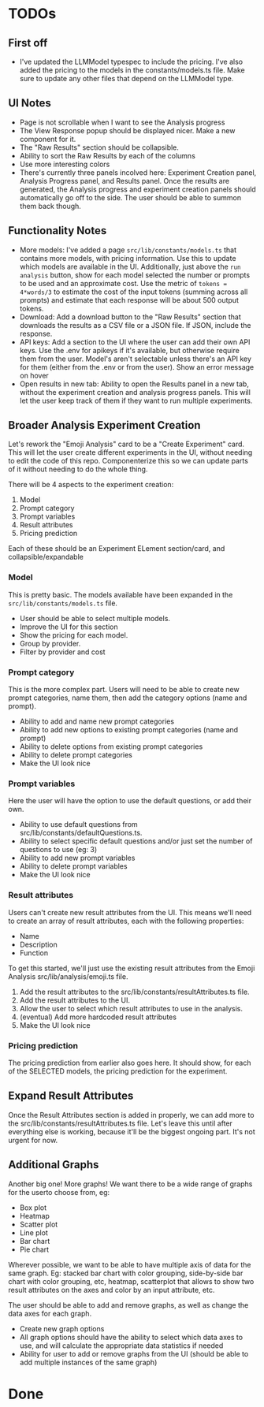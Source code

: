 

# TODOs

## First off
* I've updated the LLMModel typespec to include the pricing. I've also added the pricing to the models in the constants/models.ts file. Make sure to update any other files that depend on the LLMModel type.

## UI Notes
* Page is not scrollable when I want to see the Analysis progress
* The View Response popup should be displayed nicer. Make a new component for it.
* The "Raw Results" section should be collapsible.
* Ability to sort the Raw Results by each of the columns
* Use more interesting colors
* There's currently three panels incolved here: Experiment Creation panel, Analysis Progress panel, and Results panel. Once the results are generated, the Analysis progress and experiment creation panels should automatically go off to the side. The user should be able to summon them back though.

## Functionality Notes
* More models: I've added a page `src/lib/constants/models.ts` that contains more models, with pricing information. Use this to update which models are available in the UI. Additionally, just above the `run analysis` button, show for each model selected the number or prompts to be used and an approximate cost. Use the metric of `tokens = 4*words/3` to estimate the cost of the input tokens (summing across all prompts) and estimate that each response will be about 500 output tokens.
* Download: Add a download button to the "Raw Results" section that downloads the results as a CSV file or a JSON file. If JSON, include the response.
* API keys: Add a section to the UI where the user can add their own API keys. Use the .env for apikeys if it's available, but otherwise require them from the user. Model's aren't selectable unless there's an API key for them (either from the .env or from the user). Show an error message on hover
* Open results in new tab: Ability to open the Results panel in a new tab, without the experiment creation and analysis progress panels. This will let the user keep track of them if they want to run multiple experiments.

## Broader Analysis Experiment Creation
Let's rework the "Emoji Analysis" card to be a "Create Experiment" card. This will let the user create different experiments in the UI, without needing to edit the code of this repo. Componenterize this so we can update parts of it without needing to do the whole thing.

There will be 4 aspects to the experiment creation:
1. Model
2. Prompt category
3. Prompt variables
4. Result attributes
6. Pricing prediction

Each of these should be an Experiment ELement section/card, and collapsible/expandable

### Model
This is pretty basic. The models available have been expanded in the `src/lib/constants/models.ts` file. 
* User should be able to select multiple models.
* Improve the UI for this section
* Show the pricing for each model.
* Group by provider.
* Filter by provider and cost

### Prompt category

This is the more complex part. Users will need to be able to create new prompt categories, name them, then add the category options (name and prompt).
* Ability to add and name new prompt categories
* Ability to add new options to existing prompt categories (name and prompt)
* Ability to delete options from existing prompt categories
* Ability to delete prompt categories
* Make the UI look nice

### Prompt variables
Here the user will have the option to use the default questions, or add their own.
* Ability to use default questions from src/lib/constants/defaultQuestions.ts. 
* Ability to select specific default questions and/or just set the number of questions to use (eg: 3)
* Ability to add new prompt variables
* Ability to delete prompt variables
* Make the UI look nice

### Result attributes
Users can't create new result attributes from the UI. This means we'll need to create an array of result attributes, each with the following properties:
* Name
* Description
* Function

To get this started, we'll just use the existing result attributes from the Emoji Analysis src/lib/analysis/emoji.ts file.
1. Add the result attributes to the src/lib/constants/resultAttributes.ts file.
2. Add the result attributes to the UI.
3. Allow the user to select which result attributes to use in the analysis.
4. (eventual) Add more hardcoded result attributes
5. Make the UI look nice

### Pricing prediction

The pricing prediction from earlier also goes here. It should show, for each of the SELECTED models, the pricing prediction for the experiment. 


## Expand Result Attributes

Once the Result Attributes section is added in properly, we can add more to the src/lib/constants/resultAttributes.ts file. Let's leave this until after everything else is working, because it'll be the biggest ongoing part. It's not urgent for now.



## Additional Graphs

Another big one! More graphs! We want there to be a wide range of graphs for the userto choose from, eg:
* Box plot
* Heatmap
* Scatter plot
* Line plot
* Bar chart
* Pie chart

Wherever possible, we want to be able to have multiple axis of data for the same graph. Eg: stacked bar chart with color grouping, side-by-side bar chart with color grouping, etc, heatmap, scatterplot that allows to show two result attributes on the axes and color by an input attribute, etc.

The user should be able to add and remove graphs, as well as change the data axes for each graph.

* Create new graph options 
* All graph options should have the ability to select which data axes to use, and will calculate the appropriate data statistics if needed
* Ability for user to add or remove graphs from the UI (should be able to add multiple instances of the same graph)


# Done